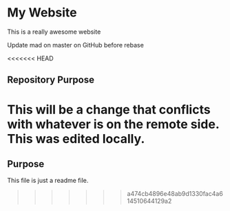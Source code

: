 # My Website

This is a really awesome website

Update mad on master on GitHub before rebase

<<<<<<< HEAD
## Repository Purpose

This will be a change that conflicts
with whatever is on the remote side.
This was edited locally.
=======
## Purpose

This file is just a readme file.
>>>>>>> a474cb4896e48ab9d1330fac4a614510644129a2
